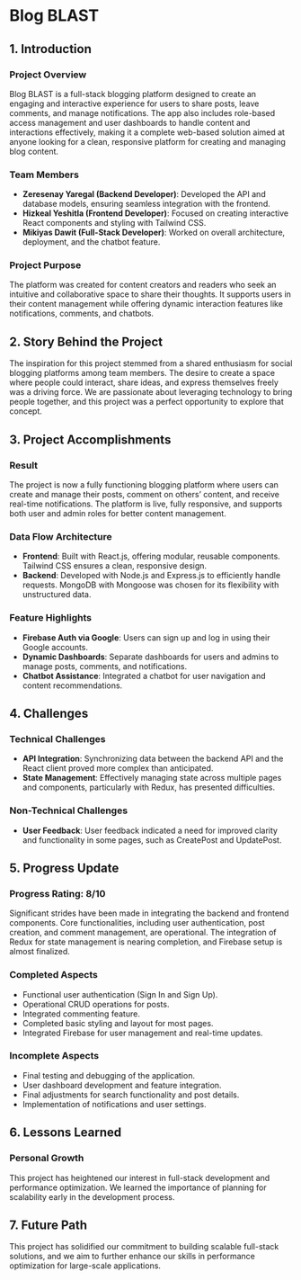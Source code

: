# Blog BLAST

## 1. Introduction

### Project Overview
Blog BLAST is a full-stack blogging platform designed to create an engaging and interactive experience for users to share posts, leave comments, and manage notifications. The app also includes role-based access management and user dashboards to handle content and interactions effectively, making it a complete web-based solution aimed at anyone looking for a clean, responsive platform for creating and managing blog content.

### Team Members
- **Zeresenay Yaregal (Backend Developer)**: Developed the API and database models, ensuring seamless integration with the frontend.
- **Hizkeal Yeshitla (Frontend Developer)**: Focused on creating interactive React components and styling with Tailwind CSS.
- **Mikiyas Dawit (Full-Stack Developer)**: Worked on overall architecture, deployment, and the chatbot feature.

### Project Purpose
The platform was created for content creators and readers who seek an intuitive and collaborative space to share their thoughts. It supports users in their content management while offering dynamic interaction features like notifications, comments, and chatbots.

## 2. Story Behind the Project
The inspiration for this project stemmed from a shared enthusiasm for social blogging platforms among team members. The desire to create a space where people could interact, share ideas, and express themselves freely was a driving force. We are passionate about leveraging technology to bring people together, and this project was a perfect opportunity to explore that concept.

## 3. Project Accomplishments

### Result
The project is now a fully functioning blogging platform where users can create and manage their posts, comment on others’ content, and receive real-time notifications. The platform is live, fully responsive, and supports both user and admin roles for better content management.

### Data Flow Architecture
- **Frontend**: Built with React.js, offering modular, reusable components. Tailwind CSS ensures a clean, responsive design.
- **Backend**: Developed with Node.js and Express.js to efficiently handle requests. MongoDB with Mongoose was chosen for its flexibility with unstructured data.

### Feature Highlights
- **Firebase Auth via Google**: Users can sign up and log in using their Google accounts.
- **Dynamic Dashboards**: Separate dashboards for users and admins to manage posts, comments, and notifications.
- **Chatbot Assistance**: Integrated a chatbot for user navigation and content recommendations.

## 4. Challenges

### Technical Challenges
- **API Integration**: Synchronizing data between the backend API and the React client proved more complex than anticipated.
- **State Management**: Effectively managing state across multiple pages and components, particularly with Redux, has presented difficulties.

### Non-Technical Challenges
- **User Feedback**: User feedback indicated a need for improved clarity and functionality in some pages, such as CreatePost and UpdatePost.

## 5. Progress Update

### Progress Rating: 8/10
Significant strides have been made in integrating the backend and frontend components. Core functionalities, including user authentication, post creation, and comment management, are operational. The integration of Redux for state management is nearing completion, and Firebase setup is almost finalized.

### Completed Aspects
- Functional user authentication (Sign In and Sign Up).
- Operational CRUD operations for posts.
- Integrated commenting feature.
- Completed basic styling and layout for most pages.
- Integrated Firebase for user management and real-time updates.

### Incomplete Aspects
- Final testing and debugging of the application.
- User dashboard development and feature integration.
- Final adjustments for search functionality and post details.
- Implementation of notifications and user settings.

## 6. Lessons Learned

### Personal Growth
This project has heightened our interest in full-stack development and performance optimization. We learned the importance of planning for scalability early in the development process.

## 7. Future Path
This project has solidified our commitment to building scalable full-stack solutions, and we aim to further enhance our skills in performance optimization for large-scale applications.
